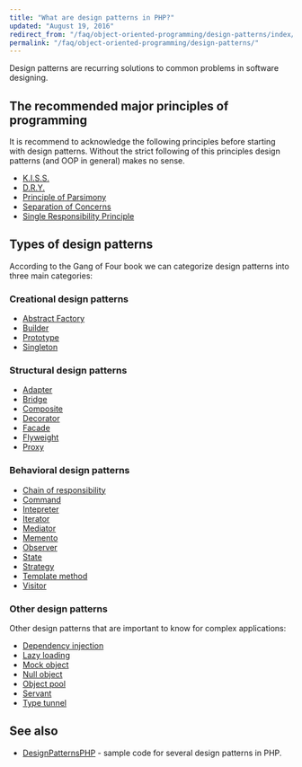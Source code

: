```yaml
---
title: "What are design patterns in PHP?"
updated: "August 19, 2016"
redirect_from: "/faq/object-oriented-programming/design-patterns/index/"
permalink: "/faq/object-oriented-programming/design-patterns/"
---
```


Design patterns are recurring solutions to common problems in software designing.

## The recommended major principles of programming

It is recommend to acknowledge the following principles before starting with
design patterns.
Without the strict following of this principles design patterns (and OOP in
general) makes no sense.

* [K.I.S.S.](https://en.wikipedia.org/wiki/KISS_principle)
* [D.R.Y.](https://en.wikipedia.org/wiki/Don%27t_repeat_yourself)
* [Principle of Parsimony](https://en.wikipedia.org/wiki/Occam%27s_razor)
* [Separation of Concerns](https://en.wikipedia.org/wiki/Separation_of_concerns)
* [Single Responsibility Principle](https://en.wikipedia.org/wiki/Single_responsibility_principle)

## Types of design patterns

According to the Gang of Four book we can categorize design patterns into three
main categories:

### Creational design patterns

* [Abstract Factory](/faq/object-oriented-programming/design-patterns/abstract-factory/)
* [Builder](/faq/object-oriented-programming/design-patterns/builder/)
* [Prototype](/faq/object-oriented-programming/design-patterns/prototype/)
* [Singleton](/faq/object-oriented-programming/design-patterns/singleton/)

### Structural design patterns

* [Adapter](/faq/object-oriented-programming/design-patterns/adapter/)
* [Bridge](/faq/object-oriented-programming/design-patterns/bridge/)
* [Composite](/faq/object-oriented-programming/design-patterns/composite/)
* [Decorator](/faq/object-oriented-programming/design-patterns/decorator/)
* [Facade](/faq/object-oriented-programming/design-patterns/facade/)
* [Flyweight](/faq/object-oriented-programming/design-patterns/flyweight/)
* [Proxy](/faq/object-oriented-programming/design-patterns/proxy/)

### Behavioral design patterns

* [Chain of responsibility](/faq/object-oriented-programming/design-patterns/chain-of-responsibility/)
* [Command](/faq/object-oriented-programming/design-patterns/command/)
* [Intepreter](/faq/object-oriented-programming/design-patterns/interpreter/)
* [Iterator](/faq/object-oriented-programming/design-patterns/iterator/)
* [Mediator](/faq/object-oriented-programming/design-patterns/mediator/)
* [Memento](/faq/object-oriented-programming/design-patterns/memento/)
* [Observer](/faq/object-oriented-programming/design-patterns/observer/)
* [State](/faq/object-oriented-programming/design-patterns/state/)
* [Strategy](/faq/object-oriented-programming/design-patterns/strategy/)
* [Template method](/faq/object-oriented-programming/design-patterns/template-method/)
* [Visitor](/faq/object-oriented-programming/design-patterns/visitor/)

### Other design patterns

Other design patterns that are important to know for complex applications:

* [Dependency injection](/faq/object-oriented-programming/design-patterns/dependency-injection/)
* [Lazy loading](/faq/object-oriented-programming/design-patterns/lazy-loading/)
* [Mock object](/faq/object-oriented-programming/design-patterns/mock-object/)
* [Null object](/faq/object-oriented-programming/design-patterns/null-object/)
* [Object pool](/faq/object-oriented-programming/design-patterns/object-pool/)
* [Servant](/faq/object-oriented-programming/design-patterns/servant/)
* [Type tunnel](/faq/object-oriented-programming/design-patterns/type-tunnel/)


## See also

* [DesignPatternsPHP](https://github.com/domnikl/DesignPatternsPHP) - sample code
  for several design patterns in PHP.

